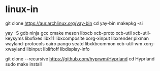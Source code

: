 # linux-in

git clone https://aur.archlinux.org/yay-bin
cd yay-bin
makepkg -si

yay -S gdb ninja gcc cmake meson libxcb xcb-proto xcb-util xcb-util-keysyms libxfixes libx11 libxcomposite xorg-xinput libxrender pixman wayland-protocols cairo pango seatd libxkbcommon xcb-util-wm xorg-xwayland libinput libliftoff libdisplay-info

git clone --recursive https://github.com/hyprwm/Hyprland
cd Hyprland
sudo make install


